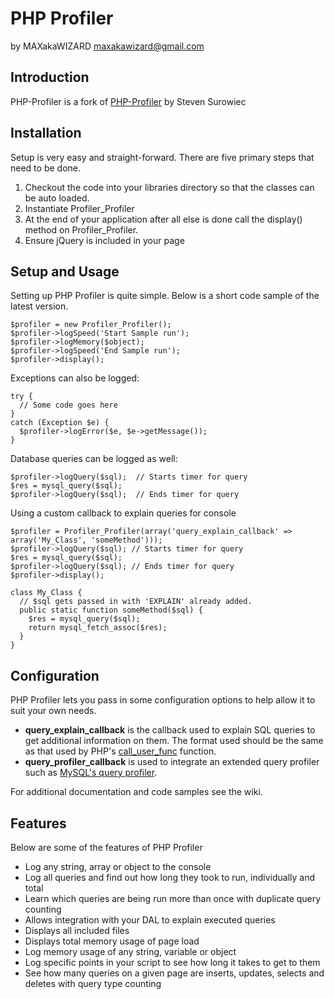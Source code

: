 # PHP Profiler #

by MAXakaWIZARD
<maxakawizard@gmail.com>

## Introduction ##
PHP-Profiler is a fork of [PHP-Profiler](https://github.com/steves/PHP-Profiler) by Steven Surowiec

## Installation ##
Setup is very easy and straight-forward. There are five primary steps that need to be done.

1. Checkout the code into your libraries directory so that the classes can be auto loaded.
2. Instantiate Profiler_Profiler
3. At the end of your application after all else is done call the display() method on Profiler_Profiler.
4. Ensure jQuery is included in your page

## Setup and Usage ##
Setting up PHP Profiler is quite simple. Below is a short code sample of the latest version.

    $profiler = new Profiler_Profiler();
    $profiler->logSpeed('Start Sample run');
    $profiler->logMemory($object);
    $profiler->logSpeed('End Sample run');
    $profiler->display();

Exceptions can also be logged:

    try {
      // Some code goes here
    }
    catch (Exception $e) {
      $profiler->logError($e, $e->getMessage());
    }

Database queries can be logged as well:

    $profiler->logQuery($sql);  // Starts timer for query
    $res = mysql_query($sql);
    $profiler->logQuery($sql);  // Ends timer for query

Using a custom callback to explain queries for console

    $profiler = Profiler_Profiler(array('query_explain_callback' => array('My_Class', 'someMethod')));
    $profiler->logQuery($sql); // Starts timer for query
    $res = mysql_query($sql);
    $profiler->logQuery($sql); // Ends timer for query
    $profiler->display();

    class My_Class {
      // $sql gets passed in with 'EXPLAIN' already added.
      public static function someMethod($sql) {
        $res = mysql_query($sql);
        return mysql_fetch_assoc($res);
      }
    }

## Configuration ##
PHP Profiler lets you pass in some configuration options to help allow it to suit your own needs.

- **query_explain_callback** is the callback used to explain SQL queries to get additional information on them. The format used should be the same as that used by PHP's [call_user_func](http://us2.php.net/call_user_func) function.
- **query_profiler_callback** is used to integrate an extended query profiler such as [MySQL's query profiler](http://wiki.github.com/steves/PHP-Profiler/the-extended-query-profiler).

For additional documentation and code samples see the wiki.

## Features ##
Below are some of the features of PHP Profiler

- Log any string, array or object to the console
- Log all queries and find out how long they took to run, individually and total
- Learn which queries are being run more than once with duplicate query counting
- Allows integration with your DAL to explain executed queries
- Displays all included files
- Displays total memory usage of page load
- Log memory usage of any string, variable or object
- Log specific points in your script to see how long it takes to get to them
- See how many queries on a given page are inserts, updates, selects and deletes with query type counting